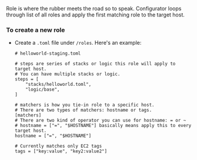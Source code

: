 Role is where the rubber meets the road so to speak. Configurator loops through list of all roles and apply the first matching role to the target host.

### To create a new role

* Create a `.toml` file under `/roles`. Here's an example:
    ```
    # helloworld-staging.toml

    # steps are series of stacks or logic this role will apply to target host.
    # You can have multiple stacks or logic.
    steps = [
        "stacks/helloworld.toml",
        "logic/base",
    ]

    # matchers is how you tie-in role to a specific host.
    # There are two types of matchers: hostname or tags.
    [matchers]
    # There are two kind of operator you can use for hostname: = or ~
    # hostname = ["=", "$HOSTNAME"] basically means apply this to every target host.
    hostname = ["=", "$HOSTNAME"]

    # Currently matches only EC2 tags
    tags = ["key:value", "key2:value2"]
    ```
